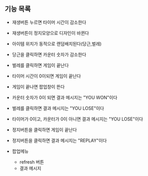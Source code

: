 ## 기능 목록 
- 재생버튼 누르면 타이머 시간이 감소한다
- 재생버튼이 정지모양으로 디자인이 바뀐다
- 아이템 위치가 동적으로 랜덤배치된다(당근,벌레) 
- 당근을 클릭하면 카운터 숫자가 감소한다
- 벌레를 클릭하면 게임이 끝난다
- 타이머 시간이 0이되면 게임이 끝난다
- 게임이 끝나면 팝업창이 뜬다
- 카운터 숫자가 0이 되면 결과 메시지는 "YOU WON"이다
- 벌레를 클릭하면 결과 메시지는 "YOU LOSE"이다
- 타이머가 0이고, 카운터가 0이 아니면 결과 메시지는 "YOU LOSE"이다
- 정지버튼을 클릭하면 게임이 끝난다
- 정지버튼을 클릭하면 결과 메시지는 "REPLAY"이다


- 팝업메뉴
  - refresh 버튼
  - 결과 메시지
